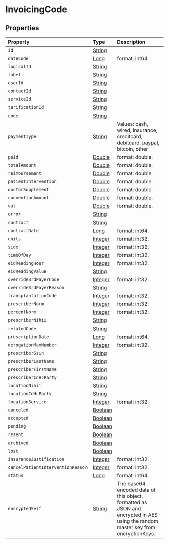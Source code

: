 # InvoicingCode


## Properties

| Property | Type | Description |
| :--- | :--- | :--- |
| `id ` | [String](String) |   |
| `dateCode ` | [Long](Long) |  format: int64. |
| `logicalId ` | [String](String) |   |
| `label ` | [String](String) |   |
| `userId ` | [String](String) |   |
| `contactId ` | [String](String) |   |
| `serviceId ` | [String](String) |   |
| `tarificationId ` | [String](String) |   |
| `code ` | [String](String) |   |
| `paymentType ` | [String](String) |  Values: cash, wired, insurance, creditcard, debitcard, paypal, bitcoin, other |
| `paid ` | [Double](Double) |  format: double. |
| `totalAmount ` | [Double](Double) |  format: double. |
| `reimbursement ` | [Double](Double) |  format: double. |
| `patientIntervention ` | [Double](Double) |  format: double. |
| `doctorSupplement ` | [Double](Double) |  format: double. |
| `conventionAmount ` | [Double](Double) |  format: double. |
| `vat ` | [Double](Double) |  format: double. |
| `error ` | [String](String) |   |
| `contract ` | [String](String) |   |
| `contractDate ` | [Long](Long) |  format: int64. |
| `units ` | [Integer](Integer) |  format: int32. |
| `side ` | [Integer](Integer) |  format: int32. |
| `timeOfDay ` | [Integer](Integer) |  format: int32. |
| `eidReadingHour ` | [Integer](Integer) |  format: int32. |
| `eidReadingValue ` | [String](String) |   |
| `override3rdPayerCode ` | [Integer](Integer) |  format: int32. |
| `override3rdPayerReason ` | [String](String) |   |
| `transplantationCode ` | [Integer](Integer) |  format: int32. |
| `prescriberNorm ` | [Integer](Integer) |  format: int32. |
| `percentNorm ` | [Integer](Integer) |  format: int32. |
| `prescriberNihii ` | [String](String) |   |
| `relatedCode ` | [String](String) |   |
| `prescriptionDate ` | [Long](Long) |  format: int64. |
| `derogationMaxNumber ` | [Integer](Integer) |  format: int32. |
| `prescriberSsin ` | [String](String) |   |
| `prescriberLastName ` | [String](String) |   |
| `prescriberFirstName ` | [String](String) |   |
| `prescriberCdHcParty ` | [String](String) |   |
| `locationNihii ` | [String](String) |   |
| `locationCdHcParty ` | [String](String) |   |
| `locationService ` | [Integer](Integer) |  format: int32. |
| `canceled ` | [Boolean](Boolean) |   |
| `accepted ` | [Boolean](Boolean) |   |
| `pending ` | [Boolean](Boolean) |   |
| `resent ` | [Boolean](Boolean) |   |
| `archived ` | [Boolean](Boolean) |   |
| `lost ` | [Boolean](Boolean) |   |
| `insuranceJustification ` | [Integer](Integer) |  format: int32. |
| `cancelPatientInterventionReason ` | [Integer](Integer) |  format: int32. |
| `status ` | [Long](Long) |  format: int64. |
| `encryptedSelf ` | [String](String) | The base64 encoded data of this object, formatted as JSON and encrypted in AES using the random master key from encryptionKeys.  |
